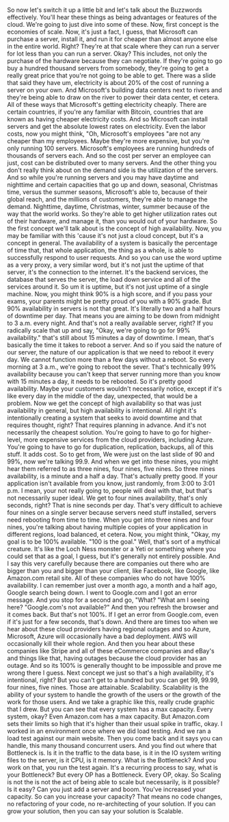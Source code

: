 <v Narrator>So now let's switch it up a little bit</v>
and let's talk about the Buzzwords effectively.
You'll hear these things as being advantages
or features of the cloud.
We're going to just dive into some of these.
Now, first concept is the economies of scale.
Now, it's just a fact, I guess,
that Microsoft can purchase a server, install it,
and run it for cheaper than almost anyone else
in the entire world.
Right?
They're at that scale where they can run a server
for lot less than you can run a server.
Okay?
This includes, not only the purchase of the hardware
because they can negotiate.
If they're going to go buy a hundred thousand
servers from somebody,
they're going to get a really great price
that you're not going to be able to get.
There was a slide that said
they have um,
electricity is about 20% of the cost of
running a server on your own.
And Microsoft's building data centers next to rivers
and they're being able to draw on the river
to power their data center, et cetera.
All of these ways
that Microsoft's getting electricity cheaply.
There are certain countries,
if you're any familiar with Bitcoin,
countries that are known
as having cheaper electricity costs.
And so Microsoft can install servers
and get the absolute lowest rates on electricity.
Even the labor costs,
now you might think, "Oh, Microsoft's employees
"are not any cheaper than my employees.
Maybe they're more expensive,
but you're only running 100 servers.
Microsoft's employees are running hundreds of thousands
of servers each.
And so the cost per server an employee can just,
cost can be distributed over to many servers.
And the other thing you don't really think about
on the demand side is the utilization of the servers.
And so while you're running servers and you may have daytime
and nighttime and certain capacities that go up and down,
seasonal, Christmas time, versus the summer seasons,
Microsoft's able to, because of their global reach,
and the millions of customers,
they're able to manage the demand.
Nighttime, daytime, Christmas, winter, summer
because of the way that the world works.
So they're able to get higher utilization rates
out of their hardware, and manage it,
than you would out of your hardware.
So the first concept we'll talk about
is the concept of high availability.
Now, you may be familiar with this
'cause it's not just a cloud concept,
but it's a concept in general.
The availability of a system is basically the percentage
of time that, that whole application, the thing as a whole,
is able to successfully respond to user requests.
And so you can use the word uptime
as a very proxy, a very similar word,
but it's not just the uptime of that server,
it's the connection to the internet.
It's the backend services,
the database that serves the server,
the load down service and all of the services around it.
So um it is uptime,
but it's not just uptime of a single machine.
Now, you might think 90% is a high score,
and if you pass your exams,
your parents might be pretty proud of you with a 90% grade.
But 90% availability in servers is not that great.
It's literally two and a half hours of downtime per day.
That means you are aiming to
be down from midnight to 3 a.m. every night.
And that's not a really available server, right?
If you radically scale that up and say,
"Okay, we're going to go for 99% availability."
that's still about 15 minutes a day of downtime.
I mean, that's basically the time it takes
to reboot a server.
And so if you said the nature of our server,
the nature of our application is
that we need to reboot it every day.
We cannot function more than a few days without a reboot.
So every morning at 3 a.m., we're going to reboot the sever.
That's technically 99% availability
because you can't keep that server running more than
you know with 15 minutes a day, it needs to be rebooted.
So it's pretty good availability.
Maybe your customers wouldn't necessarily notice,
except if it's like every day
in the middle of the day, unexpected,
that would be a problem.
Now we get the concept of high availability
so that was just availability in general,
but high availability is intentional.
All right it's intentionally creating a system that seeks
to avoid downtime and that requires thought, right?
That requires planning in advance.
And it's not necessarily the cheapest solution.
You're going to have to go for higher-level,
more expensive services
from the cloud providers, including Azure.
You're going to have to go for duplication,
replication, backups, all of this stuff.
It adds cost.
So to get from,
We were just on the last slide of 90 and 99%,
now we're talking 99.9.
And when we get into these nines,
you might hear them referred to as three nines,
four nines, five nines.
So three nines availability,
is a minute and a half a day.
That's actually pretty good.
If your application isn't available from you know,
just randomly, from 3:00 to 3:01 p.m.
I mean, your not really going to,
people will deal with that,
but that's not necessarily super ideal.
We get to four nines availability,
that's only seconds, right?
That is nine seconds per day.
That's very difficult to achieve four nines
on a single server because servers need stuff installed,
servers need rebooting from time to time.
When you get into three nines and four nines,
you're talking about having multiple copies
of your application in different regions,
load balanced, et cetera.
Now, you might think,
"Okay, my goal is to be 100% available.
"100 is the goal."
Well, that's sort of a mythical creature.
It's like the Loch Ness monster or a Yeti or something
where you could set that as a goal, I guess,
but it's generally not entirely possible.
And I say this very carefully
because there are companies out there
who are bigger than you and bigger than your client,
like Facebook, like Google, like Amazon.com retail site.
All of these companies who do not have 100% availability.
I can remember just over a month ago,
a month and a half ago, Google search being down.
I went to Google.com and I got an error message.
And you stop for a second and go, "What?
"What am I seeing here?
"Google.com's not available?"
And then you refresh the browser and it comes back.
But that's not 100%.
If I get an error from Google.com,
even if it's just for a few seconds, that's down.
And there are times too when we hear about
these cloud providers having regional outages
and so Azure, Microsoft,
Azure will occasionally have a bad deployment.
AWS will occasionally kill their whole region.
And then you hear about these companies like Stripe
and all of these eCommerce companies and eBay's
and things like that,
having outages because the cloud provider has an outage.
And so its 100% is generally thought to be impossible
and prove me wrong there I guess.
Next concept we just so that's a high availability,
it's intentional, right?
But you can't get to a hundred
but you can get 99, 99.99, four nines, five nines.
Those are attainable.
Scalability.
Scalability is the ability of your system to handle
the growth of the users
or the growth of the work for those users.
And we take a graphic like this,
really crude graphic that I drew.
But you can see that every system has a max capacity.
Every system, okay?
Even Amazon.com has a max capacity.
But Amazon.com sets their limits so high
that it's higher than their usual spike in traffic, okay.
I worked in an environment once where
we did load testing.
And we ran a load test against our main website.
Then you come back and it says you can handle,
this many thousand concurrent users.
And you find out where that Bottleneck is.
Is it in the traffic to the data base,
is it in the IO system writing files to the server,
is it CPU, is it memory.
What is the Bottleneck?
And you work on that,
you run the test again.
It's a recurring process to say,
what is your Bottleneck?
But every OP has a Bottleneck.
Every OP, okay.
So Scaling is not the is not the act of being able to scale
but necessarily, is it possible?
Is it easy?
Can you just add a server and boom.
You've increased your capacity.
So can you increase your capacity?
That means no code changes, no refactoring of your code,
no re-architecting of your solution.
If you can grow your solution,
then you can say your solution is Scalable.

